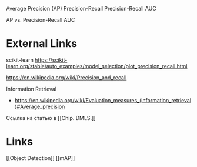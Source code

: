 

Average Precision (AP)
Precision-Recall
Precision-Recall AUC

AP vs. Precision-Recall AUC

# External Links

scikit-learn
https://scikit-learn.org/stable/auto_examples/model_selection/plot_precision_recall.html

https://en.wikipedia.org/wiki/Precision_and_recall

Information Retrieval
- https://en.wikipedia.org/wiki/Evaluation_measures_(information_retrieval)#Average_precision

Ссылка на статью в [[Chip. DMLS.]]

# Links

[[Object Detection]]
[[mAP]]
